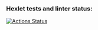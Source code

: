 ### Hexlet tests and linter status:
[![Actions Status](https://github.com/Cyclop14/python-project-lvl1/workflows/hexlet-check/badge.svg)](https://github.com/Cyclop14/python-project-lvl1/actions)